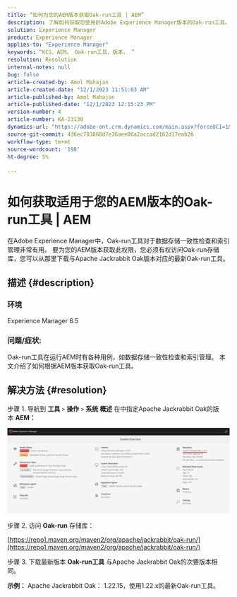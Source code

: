 ```yaml
---
title: “如何为您的AEM版本获取Oak-run工具 | AEM”
description: 了解如何获取您使用的Adobe Experience Manager版本的Oak-run工具。
solution: Experience Manager
product: Experience Manager
applies-to: "Experience Manager"
keywords: “KCS、AEM。 Oak-run工具，版本， ”
resolution: Resolution
internal-notes: null
bug: false
article-created-by: Amol Mahajan
article-created-date: "12/1/2023 11:51:03 AM"
article-published-by: Amol Mahajan
article-published-date: "12/1/2023 12:15:23 PM"
version-number: 4
article-number: KA-23130
dynamics-url: "https://adobe-ent.crm.dynamics.com/main.aspx?forceUCI=1&pagetype=entityrecord&etn=knowledgearticle&id=77fc11e4-3f90-ee11-8179-6045bd006704"
source-git-commit: 436ec703868d7e36aee00a2accad2162d17eab26
workflow-type: tm+mt
source-wordcount: '198'
ht-degree: 5%

---
```


# 如何获取适用于您的AEM版本的Oak-run工具 | AEM


在Adobe Experience Manager中，Oak-run工具对于数据存储一致性检查和索引管理非常有用。 要为您的AEM版本获取此权限，您必须有权访问Oak-run存储库，您可以从那里下载与Apache Jackrabbit Oak版本对应的最新Oak-run工具。

## 描述 {#description}


### <b>环境</b>

Experience Manager 6.5



### <b>问题/症状:</b>

Oak-run工具在运行AEM时有各种用例，如数据存储一致性检查和索引管理。
本文介绍了如何根据AEM版本获取Oak-run工具。


## 解决方法 {#resolution}


步骤 1. 导航到 <b>工具</b> `>`  <b>操作</b> `>`  <b>系统</b> <b>概述</b> 在中指定Apache Jackrabbit Oak的版本 <b>AEM：</b>

![](assets/9c19e0e0-dc7d-ee11-8179-6045bd006a22.png)

步骤 2. 访问 <b>Oak-run</b> 存储库：

[https://repo1.maven.org/maven2/org/apache/jackrabbit/oak-run/](https://repo1.maven.org/maven2/org/apache/jackrabbit/oak-run/)

步骤 3. 下载最新版本 <b>Oak-run工具</b> 与Apache Jackrabbit Oak的次要版本相同。

<b>示例：</b>
Apache Jackrabbit Oak： 1.22.15，使用1.22.x的最新Oak-run工具。
